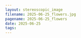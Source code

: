 ```yaml
---
layout: stereoscopic_image
filename: 2025-06-25_flowers.jpg
pagename: 2025-06-25_flowers
date: 2025-06-25
tags:
---
```

